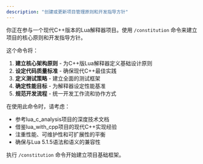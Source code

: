 ```yaml
---
description: "创建或更新项目管理原则和开发指导方针"
---
```


你正在参与一个现代C++版本的Lua解释器项目。使用 `/constitution` 命令来建立项目的核心原则和开发指导方针。

这个命令将：

1. **建立核心架构原则** - 为C++版Lua解释器定义基础设计原则
2. **设定代码质量标准** - 确保现代C++最佳实践
3. **定义测试策略** - 建立全面的测试框架
4. **确定性能目标** - 为解释器设定性能基准
5. **规范开发流程** - 统一开发工作流和协作方式

在使用此命令时，请考虑：
- 参考lua_c_analysis项目的深度技术文档
- 借鉴lua_with_cpp项目的现代C++实现经验
- 注重性能、可维护性和可扩展性的平衡
- 确保与Lua 5.1.5语法和语义的兼容性

执行 `/constitution` 命令开始建立项目基础框架。